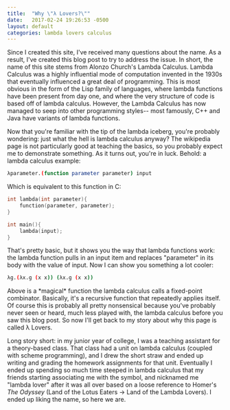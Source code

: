 ```yaml
---
title:  "Why \"λ Lovers?\""
date:   2017-02-24 19:26:53 -0500
layout: default
categories: lambda lovers calculus
---
```

Since I created this site, I've received many questions about the name. As a result, I've created this blog post to try to address the issue. In short, the name of this site stems from Alonzo Church's Lambda Calculus. Lambda Calculus was a highly influential mode of computation invented in the 1930s that eventually influenced a great deal of programming. This is most obvious in the form of the Lisp family of languages, where lambda functions have been present from day one, and where the very structure of code is based off of lambda calculus. However, the Lambda Calculus has now managed to seep into other programming styles-- most famously, C++ and Java have variants of lambda functions.

Now that you're familiar with the tip of the lambda iceberg, you're probably wondering: just what the hell is lambda calculus anyway? The wikipedia page is not particularly good at teaching the basics, so you probably expect me to demonstrate something. As it turns out, you're in luck. Behold: a lambda calculus example:

~~~ bash
λparameter.(function parameter parameter) input
~~~

Which is equivalent to this function in C:

~~~ c
int lambda(int parameter){
	function(parameter, parameter);
}

int main(){
    lambda(input);
}
~~~

That's pretty basic, but it shows you the way that lambda functions work: the lambda function pulls in an input item and replaces "parameter" in its body with the value of input. Now I can show you something a lot cooler:

~~~ bash
λg.(λx.g (x x)) (λx.g (x x))
~~~

Above is a \*magical\* function the lambda calculus calls a fixed-point combinator. Basically, it's a recursive function that repeatedly applies itself. Of course this is probably all pretty nonsensical because you've probably never seen or heard, much less played with, the lambda calculus before you saw this blog post. So now I'll get back to my story about why this page is called &#955; Lovers.

Long story short: in my junior year of college, I was a teaching assistant for a theory-based class. That class had a unit on lambda calculus (coupled with scheme programming), and I drew the short straw and ended up writing and grading the homework assignments for that unit. Eventually I ended up spending so much time steeped in lambda calculus that my friends starting associating me with the symbol, and nicknamed me "lambda lover" after it was all over based on a loose reference to Homer's <i>The Odyssey</i> (Land of the Lotus Eaters -> Land of the Lambda Lovers). I ended up liking the name, so here we are.